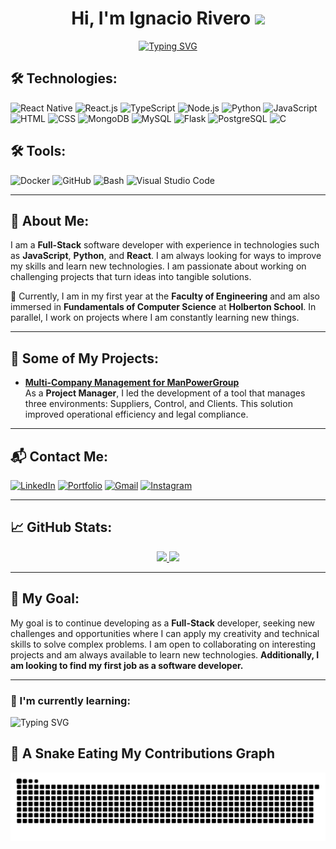 <h1 align="center">Hi, I'm Ignacio Rivero <img src="https://media.giphy.com/media/hvRJCLFzcasrR4ia7z/giphy.gif" width="35"></h1>
<p align="center">
   <a href="https://github.com/DenverCoder1/readme-typing-svg">
    <img src="https://readme-typing-svg.herokuapp.com?font=Time+New+Roman&color=%23C8BE25&size=35&center=true&vCenter=true&width=600&height=100&lines=Full-Stack+Developer" alt="Typing SVG">
  </a>
</p>

## 🛠 Technologies:
  ![React Native](https://img.shields.io/badge/React_Native-20232A?style=for-the-badge&logo=react&logoColor=61DAFB)
  ![React.js](https://img.shields.io/badge/React.js-20232A?style=for-the-badge&logo=react&logoColor=61DAFB)
  ![TypeScript](https://img.shields.io/badge/TypeScript-007ACC?style=for-the-badge&logo=typescript&logoColor=white)
  ![Node.js](https://img.shields.io/badge/Node.js-339933?style=for-the-badge&logo=nodedotjs&logoColor=white)
  ![Python](https://img.shields.io/badge/Python-FFD43B?style=for-the-badge&logo=python&logoColor=blue)
  ![JavaScript](https://img.shields.io/badge/JavaScript-323330?style=for-the-badge&logo=javascript&logoColor=F7DF1E)
  ![HTML](https://img.shields.io/badge/HTML5-E34F26?style=for-the-badge&logo=html5&logoColor=white)
  ![CSS](https://img.shields.io/badge/CSS-1572B6?style=for-the-badge&logo=css3&logoColor=white)
  ![MongoDB](https://img.shields.io/badge/MongoDB-47A248?style=for-the-badge&logo=mongodb&logoColor=white)
  ![MySQL](https://img.shields.io/badge/MySQL-005C84?style=for-the-badge&logo=mysql&logoColor=white)
  ![Flask](https://img.shields.io/badge/Flask-000000?style=for-the-badge&logo=flask&logoColor=white)
  ![PostgreSQL](https://img.shields.io/badge/PostgreSQL-316192?style=for-the-badge&logo=postgresql&logoColor=white)
  ![C](https://img.shields.io/badge/c-%2300599C.svg?style=for-the-badge&logo=c&logoColor=white)

## 🛠 Tools:
  ![Docker](https://img.shields.io/badge/Docker-2496ED?style=for-the-badge&logo=docker&logoColor=white)
  ![GitHub](https://img.shields.io/badge/GitHub-181717?style=for-the-badge&logo=github&logoColor=white)
  ![Bash](https://img.shields.io/badge/Bash-4EAA25?style=for-the-badge&logo=gnubash&logoColor=white)
  ![Visual Studio Code](https://img.shields.io/badge/Visual_Studio_Code-007ACC?style=for-the-badge&logo=visual-studio-code&logoColor=white)

---

## 💼 About Me:
I am a **Full-Stack** software developer with experience in technologies such as **JavaScript**, **Python**, and **React**. I am always looking for ways to improve my skills and learn new technologies. 
I am passionate about working on challenging projects that turn ideas into tangible solutions.

📝 Currently, I am in my first year at the **Faculty of Engineering** and am also immersed in **Fundamentals of Computer Science** at **Holberton School**. In parallel, I work on projects where I am constantly learning new things.

---

## 🚀 Some of My Projects:
- **[Multi-Company Management for ManPowerGroup](https://github.com/RelIT-Project/Final_Project_Experis)**  
  As a **Project Manager**, I led the development of a tool that manages three environments: Suppliers, Control, and Clients. This solution improved operational efficiency and legal compliance.
  
---

## 📬 Contact Me:

[![LinkedIn](https://img.shields.io/badge/LinkedIn-0A66C2?style=for-the-badge&logo=linkedin&logoColor=white)](https://www.linkedin.com/in/riveroignacio/)
[![Portfolio](https://img.shields.io/badge/Portfolio_Web-FF5722?style=for-the-badge&logo=web&logoColor=white)](https://tuportafolio.com)
[![Gmail](https://img.shields.io/badge/Email-D14836?style=for-the-badge&logo=gmail&logoColor=white)](mailto:ignaciorivero31@gmail.com)
[![Instagram](https://img.shields.io/badge/Instagram-E4405F?style=for-the-badge&logo=instagram&logoColor=white)](https://www.instagram.com/rivero.04/)

---

## 📈 GitHub Stats:
<p align="center">
  <a href="https://github.com/rivero04">
    <img height="180em" src="https://github-readme-stats.vercel.app/api?username=rivero04&show_icons=true&theme=radical&count_private=true&hide_title=true&hide=prs,issues" />
    <img height="180em" src="https://github-readme-stats.vercel.app/api/top-langs/?username=rivero04&layout=compact&theme=radical&hide_title=true" />
  </a>
</p>

---

## 🎯 My Goal:
My goal is to continue developing as a **Full-Stack** developer, seeking new challenges and opportunities where I can apply my creativity and technical skills to solve complex problems. I am open to collaborating on interesting projects and am always available to learn new technologies. **Additionally, I am looking to find my first job as a software developer.**

---

### 🌱 I'm currently learning:
![Typing SVG](https://readme-typing-svg.herokuapp.com?font=Fira+Code&size=18&duration=2000&pause=1000&color=0AF7E3&width=435&lines=Perfecting+React+and+TypeScript)

## 🐍 A Snake Eating My Contributions Graph
	
<p align="center">
	<img src="https://github.com/7oSkaaa/7oSkaaa/blob/output/github-contribution-grid-snake.svg?" alt="Snake Game"/>
</p>
